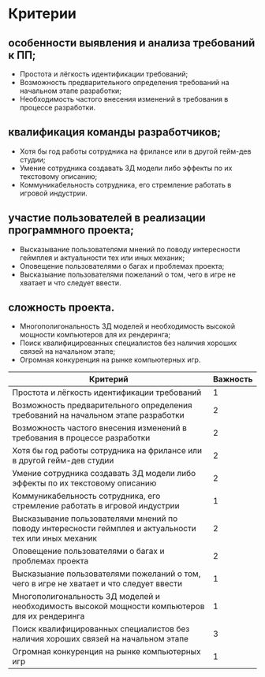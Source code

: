 # Критерии
## особенности выявления и анализа требований к ПП;
- Простота и лёгкость идентификации требований;
- Возможность предварительного определения требований на начальном этапе разработки;
- Необходимость частого внесения изменений в требования в процессе разработки.
## квалификация команды разработчиков;
- Хотя бы год работы сотрудника на фрилансе или в другой гейм-дев студии;
- Умение сотрудника создавать 3Д модели либо эффекты по их текстовому описанию;
- Коммуникабельность сотрудника, его стремление работать в игровой индустрии.
## участие пользователей в реализации программного проекта;
- Высказывание пользователями мнений по поводу интересности геймплея и актуальности тех или иных механик;
- Оповещение пользователями о багах и проблемах проекта;
- Высказыание пользователями пожеланий о том, чего в игре не хватает и что следует ввести.
## сложность проекта.
- Многополигональность 3Д моделей и необходимость высокой мощности компьютеров для их рендеринга;
- Поиск квалифицированных специалистов без наличия хороших связей на начальном этапе;
- Огромная конкуренция на рынке компьютерных игр.


| Критерий | Важность | 
| ------ | ------ |
| Простота и лёгкость идентификации требований | 1 |
| Возможность предварительного определения требований на начальном этапе разработки | 2 |
| Возможность частого внесения изменений в требования в процессе разработки | 2 |
| Хотя бы год работы сотрудника на фрилансе или в другой гейм-дев студии | 2 |
| Умение сотрудника создавать 3Д модели либо эффекты по их текстовому описанию | 2 |
| Коммуникабельность сотрудника, его стремление работать в игровой индустрии | 1 |
| Высказывание пользователями мнений по поводу интересности геймплея и актуальности тех или иных механик | 2 |
| Оповещение пользователями о багах и проблемах проекта | 2 |
| Высказыание пользователями пожеланий о том, чего в игре не хватает и что следует ввести | 1 |
| Многополигональность 3Д моделей и необходимость высокой мощности компьютеров для их рендеринга | 1 |
| Поиск квалифицированных специалистов без наличия хороших связей на начальном этапе | 3 |
| Огромная конкуренция на рынке компьютерных игр | 1 |
